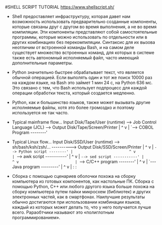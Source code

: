 #SHELL SCRIPT TUTORIAL
https://www.shellscript.sh/

* Shell предоставляет инфраструктуру, которая давет нам возможность использовать предварительно созданные компоненты, которые связаны друг с другом во время выполнения, а не во время компиляции. Эти компоненты представляют собой самостоятельные программы, которые можно использовать по отдельности или в других комбинациях без перекомпиляции. Синтаксис для их вызова неотличим от встроенной команды Bash, и на самом деле существует множество встроенных команд, для которых в системе также есть автономный исполняемый файл, часто имеющий дополнительные параметры.

* Python значительно быстрее обрабатывает текст, что является обычной операцией. Если выполять один и тот же поиск 10000 раз на каждом языке, на Bash это займет 1 мин 24 с, на Python 636 мс. Это связано с тем, что Bash использует подпроцесс для каждой операции обработки текста, который создается медленно.

* Python, как и большинство языков, также может вызывать другие исполняемые файлы, хотя это более громоздко и поэтому используется не так часто.

* Typical mainframe flow...
Input Disk/Tape/User (runtime) --> Job Control Language (JCL) --> Output Disk/Tape/Screen/Printer
                                   |                          ^
                                   v                          |
                                   `--> COBOL Program --------' 

* Typical Linux flow...
Input Disk/SSD/User (runtime) --> sh/bash/ksh/zsh/... ----------> Output Disk/SSD/Screen/Printer
                                   |                          ^
                                   v                          |
                                   `--> Python script --------'
                                   |                          ^
                                   v                          |
                                   `--> awk script -----------'
                                   |                          ^
                                   v                          |
                                   `--> sed script -----------'
                                   |                          ^
                                   v                          |
                                   `--> C/C++ program --------'
                                   |                          ^
                                   v                          |
                                   `--- Java program ---------'
                                   |                          ^
                                   v                          |
                                   :                          :

* Сборка с помощью сценариев оболочки похожа на сборку компьютера из готовых компонентов, как настольные ПК.
    Сборка с помощью Python, C++ или любого другого языка больше похожа на сборку компьютера путем пайки микросхем (библиотек) и других электронных частей, как в смартфонах.
    Наилучшие результаты обычно достигаются при использовании комбинации языков, каждый из которых может делать то, что у него получается лучше всего. Рараобтчики называют это «полиглотным программированием».